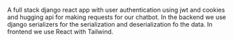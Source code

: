 A full stack django react app with user authentication using jwt and cookies and hugging api for making requests for our chatbot. In the backend we use django serializers for the serialization and deserialization fo the data. In frontend we use React with Tailwind.
